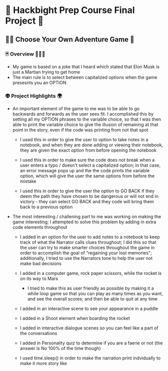 # 🌟 Hackbight Prep Course Final Project 🍎

## 🧚‍♀️ Choose Your Own Adventure Game 🚀

### 🃏 Overview 👨‍👩‍👦

- My game is based on a joke that I heard which stated that Elon Musk is just a Martian trying to get home
- The main rule is to select between capitalized options when the game presesnts you an OPTION


### 👽 Project Highlights 🌍

- An important element of the game to me was to be able to go
  backwards and forwards as the user sees fit. I accomplished 
  this by setting all my OPTION phrases to the variable choice, 
  so that I was then able to print the variable choice to give
  the illusion of remaining at that point in the story, even if
  the code was printing from not that spot

    - I used this in order to give the user to option to take notes
      in a notebook, and when they are done adding or viewing their
      notebook, they are given the exact option from before opening
      the notebook

    - I used this in order to make sure the code does not break when
      a user enters a typo /  doesn't select a capitalized option; in that case, 
      an error message pops up and the the code prints the variable option, 
      which will give the user the same options from before the mistake

    - I used this in order to give the user the option to GO BACK if 
      they deem the path they have chosen to be dangerous or will not 
      end in victory - they can select GO BACK and they code will bring them back to a previous option

- The most interesting / challening part to me was working on 
  making the game interesting; I attempted to solve this 
  problem by adding in extra code elements throughout

    - I added in an option for the user to add notes to a notebook
      to keep track of what the Narrator calls clues throughout; I
      did this so that the user can try to make smarter choices 
      throughout the game in order to accomplish the goal of 
      "regaining your lost memories"; additionally, I tried to use
      the Narrators tone to help the user not make bad decisions

    - I added in a computer game, rock paper scissors, while the
      rocket is on its way to Mars

        - I tried to make this as user friendly as possible by 
          making it a while loop game so that you can play as 
          many times as you want, and see the overall scores; and
          then be able to quit at any time

    - I added in an interactive scene to see your appearance 
      in a puddle

    - I added in a Shoot element when boarding the rocket

    - I added in interactive dialogue scenes so you can feel
      like a part of the conversations

    - I added in Personality quiz to determine if you are a
      faerie or not (the answer is No 100% of the time though)
      
    - I used time.sleep() in order to make the narration print indvidually to make it more story like